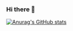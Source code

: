 ### Hi there 👋

[![Anurag's GitHub stats](https://github-readme-stats.vercel.app/api?username=muratbayrktr&show_icons=true&theme=dracula)](https://github.com/anuraghazra/github-readme-stats)
<!--
**muratbayrktr/muratbayrktr** is a ✨ _special_ ✨ repository because its `README.md` (this file) appears on your GitHub profile.

Here are some ideas to get you started:

- 🔭 I’m currently working on ...
- 🌱 I’m currently learning ...
- 👯 I’m looking to collaborate on ...
- 🤔 I’m looking for help with ...
- 💬 Ask me about ...
- 📫 How to reach me: ...
- 😄 Pronouns: ...
- ⚡ Fun fact: ...
-->
